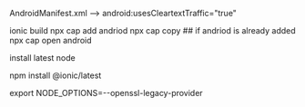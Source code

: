 AndroidManifest.xml --> android:usesCleartextTraffic="true"


ionic build
npx cap add andriod
npx cap copy ## if andriod is already added
npx cap open android

install latest node

npm install @ionic/latest

export NODE_OPTIONS=--openssl-legacy-provider